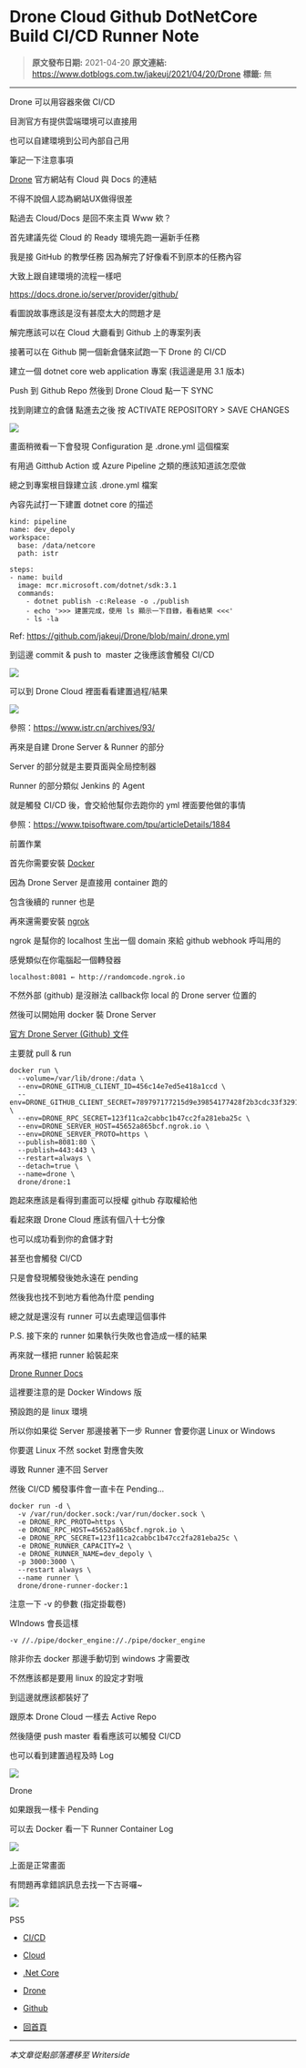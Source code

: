 # Drone Cloud Github DotNetCore Build CI/CD Runner Note

> **原文發布日期:** 2021-04-20
> **原文連結:** https://www.dotblogs.com.tw/jakeuj/2021/04/20/Drone
> **標籤:** 無

---

Drone 可以用容器來做 CI/CD

目測官方有提供雲端環境可以直接用

也可以自建環境到公司內部自己用

筆記一下注意事項

[Drone](https://www.drone.io) 官方網站有 Cloud 與 Docs 的連結

不得不說個人認為網站UX做得很差

點過去 Cloud/Docs 是回不來主頁 Www 欸？

首先建議先從 Cloud 的 Ready 環境先跑一遍新手任務

我是接 GitHub 的教學任務 因為解完了好像看不到原本的任務內容

大致上跟自建環境的流程一樣吧

<https://docs.drone.io/server/provider/github/>

看圖說故事應該是沒有甚麼太大的問題才是

解完應該可以在 Cloud 大廳看到 Github 上的專案列表

接著可以在 Github 開一個新倉儲來試跑一下 Drone 的 CI/CD

建立一個 dotnet core web application 專案 (我這邊是用 3.1 版本)

Push 到 Github Repo 然後到 Drone Cloud 點一下 SYNC

找到剛建立的倉儲 點進去之後 按 ACTIVATE REPOSITORY > SAVE CHANGES

![](https://dotblogsfile.blob.core.windows.net/user/jakeuj/9744a47c-a66d-42fa-88da-158194f860bc/1618912494.png)

畫面稍微看一下會發現 Configuration 是 .drone.yml 這個檔案

有用過 Gitthub Action 或 Azure Pipeline 之類的應該知道該怎麼做

總之到專案根目錄建立該 .drone.yml 檔案

內容先試打一下建置 dotnet core 的描述

```
kind: pipeline
name: dev_depoly
workspace:
  base: /data/netcore
  path: istr

steps:
- name: build
  image: mcr.microsoft.com/dotnet/sdk:3.1
  commands:
    - dotnet publish -c:Release -o ./publish
    - echo '>>> 建置完成，使用 ls 顯示一下目錄，看看結果 <<<'
    - ls -la
```

Ref: https://github.com/jakeuj/Drone/blob/main/.drone.yml

到這邊 commit & push to  master 之後應該會觸發 CI/CD

![](https://dotblogsfile.blob.core.windows.net/user/jakeuj/9744a47c-a66d-42fa-88da-158194f860bc/1618912476.png)

可以到 Drone Cloud 裡面看看建置過程/結果

![](https://dotblogsfile.blob.core.windows.net/user/jakeuj/9744a47c-a66d-42fa-88da-158194f860bc/1618912597.png)

參照：<https://www.istr.cn/archives/93/>

再來是自建 Drone Server & Runner 的部分

Server 的部分就是主要頁面與全局控制器

Runner 的部分類似 Jenkins 的 Agent

就是觸發 CI/CD 後，會交給他幫你去跑你的 yml 裡面要他做的事情

參照：https://www.tpisoftware.com/tpu/articleDetails/1884

前置作業

首先你需要安裝 [Docker](https://docs.docker.com/docker-for-windows/install/)

因為 Drone Server 是直接用 container 跑的

包含後續的 runner 也是

再來還需要安裝 [ngrok](https://dashboard.ngrok.com/get-started/setup)

ngrok 是幫你的 localhost 生出一個 domain 來給 github webhook 呼叫用的

感覺類似在你電腦起一個轉發器

`localhost:8081 ← http://randomcode.ngrok.io`

不然外部 (github) 是沒辦法 callback你 local 的 Drone server 位置的

然後可以開始用 docker 裝 Drone Server

[官方 Drone Server (Github) 文件](https://docs.drone.io/server/provider/github/)

主要就 pull & run

```
docker run \
  --volume=/var/lib/drone:/data \
  --env=DRONE_GITHUB_CLIENT_ID=456c14e7ed5e418a1ccd \
  --env=DRONE_GITHUB_CLIENT_SECRET=789797177215d9e39854177428f2b3cdc33f3291 \
  --env=DRONE_RPC_SECRET=123f11ca2cabbc1b47cc2fa281eba25c \
  --env=DRONE_SERVER_HOST=45652a865bcf.ngrok.io \
  --env=DRONE_SERVER_PROTO=https \
  --publish=8081:80 \
  --publish=443:443 \
  --restart=always \
  --detach=true \
  --name=drone \
  drone/drone:1
```

跑起來應該是看得到畫面可以授權 github 存取權給他

看起來跟 Drone Cloud 應該有個八十七分像

也可以成功看到你的倉儲才對

甚至也會觸發 CI/CD

只是會發現觸發後她永遠在 pending

然後我也找不到地方看他為什麼 pending

總之就是還沒有 runner 可以去處理這個事件

P.S. 接下來的 runner 如果執行失敗也會造成一樣的結果

再來就一樣把 runner 給裝起來

[Drone Runner Docs](https://docs.drone.io/runner/docker/installation/linux/)

這裡要注意的是 Docker Windows 版

預設跑的是 linux 環境

所以你如果從 Server 那邊接著下一步 Runner 會要你選 Linux or Windows

你要選 Linux 不然 socket 對應會失敗

導致 Runner 連不回 Server

然後 CI/CD 觸發事件會一直卡在 Pending…

```
docker run -d \
  -v /var/run/docker.sock:/var/run/docker.sock \
  -e DRONE_RPC_PROTO=https \
  -e DRONE_RPC_HOST=45652a865bcf.ngrok.io \
  -e DRONE_RPC_SECRET=123f11ca2cabbc1b47cc2fa281eba25c \
  -e DRONE_RUNNER_CAPACITY=2 \
  -e DRONE_RUNNER_NAME=dev_depoly \
  -p 3000:3000 \
  --restart always \
  --name runner \
  drone/drone-runner-docker:1
```

注意一下 -v 的參數 (指定掛載卷)

WIndows 會長這樣

`-v //./pipe/docker_engine://./pipe/docker_engine`

除非你去 docker 那邊手動切到 windows 才需要改

不然應該都是要用 linux 的設定才對哦

到這邊就應該都裝好了

跟原本 Drone Cloud 一樣去 Active Repo

然後隨便 push master 看看應該可以觸發 CI/CD

也可以看到建置過程及時 Log

![](https://dotblogsfile.blob.core.windows.net/user/jakeuj/9744a47c-a66d-42fa-88da-158194f860bc/1618914759.png)

Drone

如果跟我一樣卡 Pending

可以去 Docker 看一下 Runner Container Log

![](https://dotblogsfile.blob.core.windows.net/user/jakeuj/9744a47c-a66d-42fa-88da-158194f860bc/1618914874.png)

上面是正常畫面

有問題再拿錯誤訊息去找一下古哥囉~

![](https://card.psnprofiles.com/1/jakeuj.png)

PS5

* [CI/CD](/jakeuj/Tags?qq=CI%2FCD)
* [Cloud](/jakeuj/Tags?qq=Cloud)
* [.Net Core](/jakeuj/Tags?qq=.Net%20Core)
* [Drone](/jakeuj/Tags?qq=Drone)
* [Github](/jakeuj/Tags?qq=Github)

* [回首頁](/jakeuj)

---

*本文章從點部落遷移至 Writerside*
